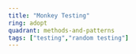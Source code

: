 ```yaml
---
title: "Monkey Testing"
ring: adopt
quadrant: methods-and-patterns
tags: ["testing","random testing"]
---
```


